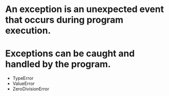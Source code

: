 # An exception is an unexpected event that occurs during program execution.
# Exceptions can be caught and handled by the program.
* TypeError
* ValueError
* ZeroDivisionError